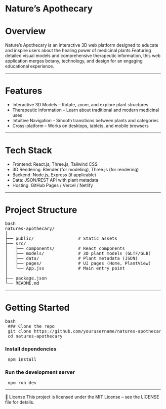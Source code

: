  # Nature’s Apothecary
 # Overview
Nature’s Apothecary is an interactive 3D web platform designed to educate and
inspire users about the healing power of medicinal plants.Featuring detailed visual
models and comprehensive therapeutic information, this web application merges botany,
technology, and design for an engaging educational experience.

---


# Features
- Interactive 3D Models – Rotate, zoom, and explore plant structures
- Therapeutic Information – Learn about traditional and modern medicinal uses
- Intuitive Navigation – Smooth transitions between plants and categories
- Cross-platform – Works on desktops, tablets, and mobile browsers
  
---

# Tech Stack
- Frontend: React.js, Three.js, Tailwind CSS
- 3D Rendering: Blender (for modeling), Three.js (for rendering)
- Backend: Node.js, Express (if applicable)
- Data: JSON/REST API with plant metadata
- Hosting: GitHub Pages / Vercel / Netlify

---

# Project Structure
<pre>
bash
natures-apothecary/
│
├── public/                 # Static assets
├── src/
│   ├── components/         # React components
│   ├── models/             # 3D plant models (GLTF/GLB)
│   ├── data/               # Plant metadata (JSON)
│   ├── pages/              # UI pages (Home, PlantView)
│   └── App.jsx             # Main entry point
│
├── package.json
└── README.md</pre>

---

# Getting Started
<pre>bash
 ### Clone the repo
 git clone https://github.com/yourusername/natures-apothecary.git
 cd natures-apothecary</pre>

### Install dependencies
<pre> npm install </pre>

### Run the development server
<pre> npm run dev </pre>

---

📄 License
This project is licensed under the MIT License – see the LICENSE file for details.
